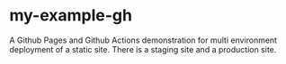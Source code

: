 # my-example-gh

A Github Pages and Github Actions demonstration for multi environment deployment of a static site. There is a staging site and a production site.

